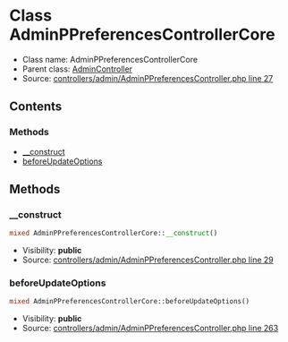 Class AdminPPreferencesControllerCore
=====================





* Class name: AdminPPreferencesControllerCore
* Parent class: [AdminController](class.AdminControllerCore.md)
* Source: [controllers/admin/AdminPPreferencesController.php line 27](https://github.com/PrestaShop/PrestaShop/blob/1.6.0.5/controllers/admin/AdminPPreferencesController.php#L27)


Contents
--------



### Methods

* [__construct](#method-__construct)
* [beforeUpdateOptions](#method-beforeUpdateOptions)






Methods
-------


### <a name="method-__construct"></a>__construct

```php
mixed AdminPPreferencesControllerCore::__construct()
```





* Visibility: **public**
* Source: [controllers/admin/AdminPPreferencesController.php line 29](https://github.com/PrestaShop/PrestaShop/blob/1.6.0.5/controllers/admin/AdminPPreferencesController.php#L29)




### <a name="method-beforeUpdateOptions"></a>beforeUpdateOptions

```php
mixed AdminPPreferencesControllerCore::beforeUpdateOptions()
```





* Visibility: **public**
* Source: [controllers/admin/AdminPPreferencesController.php line 263](https://github.com/PrestaShop/PrestaShop/blob/1.6.0.5/controllers/admin/AdminPPreferencesController.php#L263)



